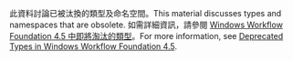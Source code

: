 <span data-ttu-id="88682-101">此資料討論已被汰換的類型及命名空間。</span><span class="sxs-lookup"><span data-stu-id="88682-101">This material discusses types and namespaces that are obsolete.</span></span> <span data-ttu-id="88682-102">如需詳細資訊，請參閱 [Windows Workflow Foundation 4.5 中即將淘汰的類型](https://aka.ms/wfdeprecatedtypes)。</span><span class="sxs-lookup"><span data-stu-id="88682-102">For more information, see [Deprecated Types in Windows Workflow Foundation 4.5](https://aka.ms/wfdeprecatedtypes).</span></span>